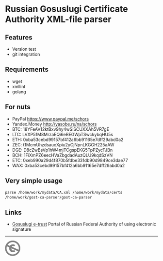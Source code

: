 Russian Gosuslugi Certificate Authority XML-file parser
=======================================================

Features
--------
* Version test
* git integration

Requirements
------------

* wget
* xmllint
* golang

For nuts
--------

* PayPal https://www.paypal.me/schors
* Yandex.Money http://yasobe.ru/na/schors
* BTC: 18YFeAV12ktBxv9hy4wSiSCUXXAh5VR7gE
* LTC: LVXP51M8MrzaEQi6eBEGWpTSwckybqHU5s
* ETH: 0xba53cebd99157bf412a6bb91165e7dff29abd0a2
* ZEC: t1McmUhzdsauoXpiu2yCjNpnLKGGH225aAW
* DGE: D8cZwBsVp1hW4mjTCgspEKG5TpPZycTJBn
* BCH: 1FiXmPZ6eecHVaZbgdadAuzQLU9kqdSzVN
* ETC: 0xeb990a29d4f870b5fdbe331db90d9849ce3dae77
* WAX: 0xba53cebd99157bf412a6bb91165e7dff29abd0a2

Very simple usage
-----------------

```console
parse /home/work/mydata/CA.xml /home/work/mydata/certs /home/work/gost-ca-parser/gost-ca-parser
```

Links
-----

* [Gosuslugi e-trust](http://e-trust.gosuslugi.ru/CA) Portal of Russian Federal Authority of using electronic signature


---
[![UNLICENSE](noc.png)](UNLICENSE)
